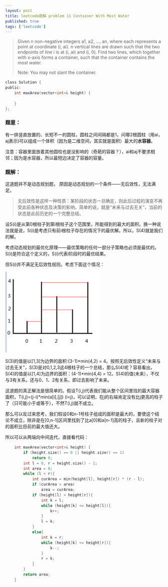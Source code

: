 ```yaml
---
layout: post
title: leetcode题解 problem 11 Container With Most Water
published: true
tags: ['leetcode']
---
```


> Given n non-negative integers a1, a2, ..., an, where each represents a point at coordinate (i, ai). n vertical lines are drawn such that the two endpoints of line i is at (i, ai) and (i, 0). Find two lines, which together with x-axis forms a container, such that the container contains the most water.
> 
> Note: You may not slant the container.
> 

```c
class Solution {
public:
    int maxArea(vector<int>& height) {
        
    }
};
```


### 题意：

有一排竖直放置的、长短不一的圆柱，圆柱之间间隔都是1，问哪2根圆柱（用ai，aj表示)可以组成一个体积（因为是二维空间，其实就是面积）最大的**水容器**。

注意：容器里面放着其他圆柱也是没影响的（奇葩的容器？），ai和aj不要求相邻；因为是水容器，所以最短边决定了容器的容量。

### 题解：

这道题并不是动态规划题， 原因是动态规划的一个条件——无后效性，无法满足。

> 无后效性是这样一种性质：某阶段的状态一旦确定，则此后过程的演变不再受此前各种状态及决策的影响，简单的说，就是“未来与过去无关”，当前的状态是此前历史的一个完整总结。


设S(i)是从第0根柱子到第i根柱子这个范围里，所能得到的最大的面积。换一种说法就是说，S(i)是考虑只有前i根柱子存在的情况下的最优解。所以，S(4)就是我们的解。

考虑动态规划的最优化原理——最优策略的任何一部分子策略也必须是最优的。
S(i)是符合这个定义的，S(i)代表i阶段时的最优结果。

但S(i)并不满足无后效性规则。考虑下面这个情况：

![1.png](../images/2015.7/1.png)

S(3)的值是以[1,3]为边界的面积:(3-1)*min(4,2) = 4。按照无后效性定义“未来与过去无关”，S(3)是对0,1,2,3这4根柱子的一个总结，那么S(4)呢？容易看出，S(4)的值是以[1,4]为边界的面积：(4-1)*min(4,4) = 12。S(4)的值(未来），不仅与3有关系，还与0、1、2有关系，即过去影响了未来。

这道题的真正解法是很简单的。假设T(i,j)代表我们能从整个区间里找的最大容器面积，T(i,j)=(j-i)*min(a[i],[j]) (i<j)，可以证明，在j的右端肯定没有比j更高的柱子了（只可能小于或等于），不然T(i,j)就不成立。

那么可以反过来思考，我们假设0和n-1号柱子组成的面积是最大的，要使这个结论不成立，除非是在[0,n-1]区间里找到了比a[0]和a[n-1]高的柱子，且新的柱子对的面积比目前的最大值还大。

所以可以从两端向中间迭代，直接看代码：

```c
	int maxArea(vector<int>& height) {
		if (height.size() == 0 || height.size() == 1)
			return 0;
		int l = 0, r = height.size() - 1;
		int area = 0;
		while (l < r){
			int curArea = min(height[l], height[r]) * (r - l);
			if (curArea > area)
				area = curArea;
			if (height[l] < height[r]){
				int k = l;
				while (height[k] <= height[l]){
					k++;
				}
				l = k;
			}
			else{
				int k = r;
				while (height[k] <= height[r]){
					k--;
				}
				r = k;
			}
		}
		return area;
	}
```

